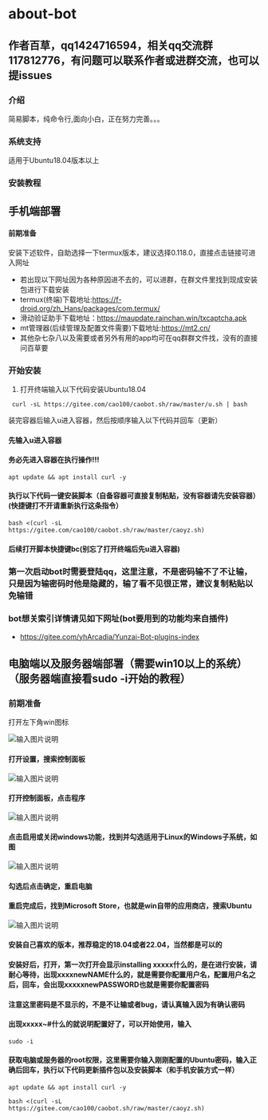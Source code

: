 # about-bot
## 作者百草，qq1424716594，相关qq交流群117812776，有问题可以联系作者或进群交流，也可以提issues

### 介绍
简易脚本，纯命令行,面向小白，正在努力完善。。。

### 系统支持
适用于Ubuntu18.04版本以上


### 安装教程

## 手机端部署

#### 前期准备

安装下述软件，自助选择一下termux版本，建议选择0.118.0，直接点击链接可进入网址
- 若出现以下网址因为各种原因进不去的，可以进群，在群文件里找到现成安装包进行下载安装
- termux(终端)下载地址:https://f-droid.org/zh_Hans/packages/com.termux/
- 滑动验证助手下载地址：https://maupdate.rainchan.win/txcaptcha.apk
- mt管理器(后续管理及配置文件需要)下载地址:https://mt2.cn/
- 其他杂七杂八以及需要或者另外有用的app均可在qq群群文件找，没有的直接问百草要
### 开始安装
1.  打开终端输入以下代码安装Ubuntu18.04
```
 curl -sL https://gitee.com/cao100/caobot.sh/raw/master/u.sh | bash
```
装完容器后输入u进入容器，然后按顺序输入以下代码并回车（更新）

#### 先输入u进入容器

#### 务必先进入容器在执行操作!!!
```
apt update && apt install curl -y
```
#### 执行以下代码一键安装脚本（自备容器可直接复制粘贴，没有容器请先安装容器）(快捷键打不开请重新执行这条指令）
```
bash <(curl -sL https://gitee.com/cao100/caobot.sh/raw/master/caoyz.sh)
```
#### 后续打开脚本快捷键bc(别忘了打开终端后先u进入容器)

### 第一次启动bot时需要登陆qq，这里注意，不是密码输不了不让输，只是因为输密码时他是隐藏的，输了看不见很正常，建议复制粘贴以免输错

### bot想关索引详情请见如下网址(bot要用到的功能均来自插件)
- https://gitee.com/yhArcadia/Yunzai-Bot-plugins-index

## 电脑端以及服务器端部署（需要win10以上的系统）（服务器端直接看sudo -i开始的教程）

### 前期准备

打开左下角win图标

![输入图片说明](SharedScreenshot.jpg)

#### 打开设置，搜索控制面板

![输入图片说明](2.jpg)

#### 打开控制面板，点击程序

![输入图片说明](3.jpg)

#### 点击启用或关闭windows功能，找到并勾选适用于Linux的Windows子系统，如图

![输入图片说明](4.jpg)

#### 勾选后点击确定，重启电脑

#### 重启完成后，找到Microsoft Store，也就是win自带的应用商店，搜索Ubuntu

![输入图片说明](5.jpg)

#### 安装自己喜欢的版本，推荐稳定的18.04或者22.04，当然都是可以的

#### 安装好后，打开，第一次打开会显示installing xxxxx什么的，是在进行安装，请耐心等待，出现xxxxnewNAME什么的，就是需要你配置用户名，配置用户名之后，回车，会出现xxxxxnewPASSWORD也就是需要你配置密码

#### 注意这里密码是不显示的，不是不让输或者bug，请认真输入因为有确认密码

#### 出现xxxxx~#什么的就说明配置好了，可以开始使用，输入

```
sudo -i
```

#### 获取电脑或服务器的root权限，这里需要你输入刚刚配置的Ubuntu密码，输入正确后回车，执行以下代码更新插件包以及安装脚本（和手机安装方式一样）

```
apt update && apt install curl -y
```

```
bash <(curl -sL https://gitee.com/cao100/caobot.sh/raw/master/caoyz.sh)
```